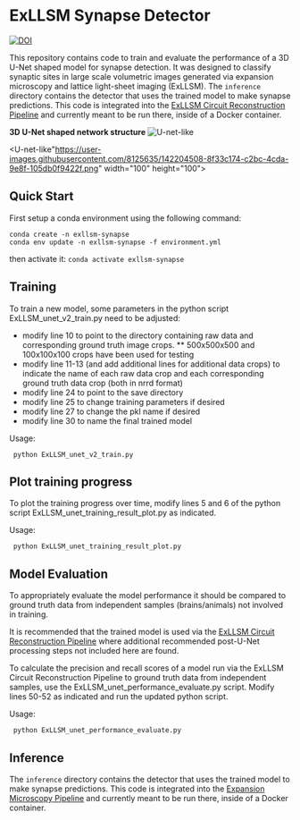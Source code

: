 # ExLLSM Synapse Detector

[![DOI](https://zenodo.org/badge/348389664.svg)](https://zenodo.org/badge/latestdoi/348389664)

This repository contains code to train and evaluate the performance of a 3D U-Net shaped model for synapse detection. It was designed to classify synaptic sites in large scale volumetric images generated via expansion microscopy and lattice light-sheet imaging (ExLLSM). The `inference` directory contains the detector that uses the trained model to make synapse predictions. This code is integrated into the [ExLLSM Circuit Reconstruction Pipeline](https://github.com/JaneliaSciComp/exllsm-circuit-reconstruction) and currently meant to be run there, inside of a Docker container.

**3D U-Net shaped network structure**
![U-net-like](https://user-images.githubusercontent.com/8125635/142204508-8f33c174-c2bc-4cda-9e8f-105db0f9422f.png)

<U-net-like"https://user-images.githubusercontent.com/8125635/142204508-8f33c174-c2bc-4cda-9e8f-105db0f9422f.png" width="100" height="100">

## Quick Start

First setup a conda environment using the following command:
```
conda create -n exllsm-synapse
conda env update -n exllsm-synapse -f environment.yml
```
then activate it:
`
conda activate exllsm-synapse
`

## Training

To train a new model, some parameters in the python script ExLLSM_unet_v2_train.py need to be adjusted: 

* modify line 10 to point to the directory containing raw data and corresponding ground truth image crops. 
** 500x500x500 and 100x100x100 crops have been used for testing
* modify line 11-13 (and add additional lines for additional data crops) to indicate the name of each raw data crop and each corresponding ground truth data crop (both in nrrd format)
* modify line 24 to point to the save directory
* modify line 25 to change training parameters if desired
* modify line 27 to change the pkl name if desired
* modify line 30 to name the final trained model

Usage: 

     python ExLLSM_unet_v2_train.py
     
## Plot training progress

To plot the training progress over time, modify lines 5 and 6 of the python script ExLLSM_unet_training_result_plot.py as indicated.

Usage: 

     python ExLLSM_unet_training_result_plot.py

## Model Evaluation

To appropriately evaluate the model performance it should be compared to ground truth data from independent samples (brains/animals) not involved in training. 
     
It is recommended that the trained model is used via the [ExLLSM Circuit Reconstruction Pipeline](https://github.com/JaneliaSciComp/exllsm-circuit-reconstruction) where additional recommended post-U-Net processing steps not included here are found.

To calculate the precision and recall scores of a model run via the ExLLSM Circuit Reconstruction Pipeline to ground truth data from independent samples, use the ExLLSM_unet_performance_evaluate.py script. Modify lines 50-52 as indicated and run the updated python script. 

Usage: 

     python ExLLSM_unet_performance_evaluate.py

## Inference

The `inference` directory contains the detector that uses the trained model to make synapse predictions. This code is integrated into the [Expansion Microscopy Pipeline](https://github.com/JaneliaSciComp/expansion-microscopy-pipeline) and currently meant to be run there, inside of a Docker container.

